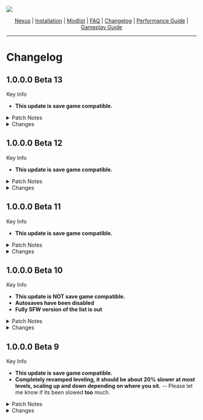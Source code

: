 ![](https://raw.githubusercontent.com/TwistedModding/TwistedModdingLists/refs/heads/main/Twisted%20Skyrim%20logo.webp)

<p align="center">
  <a href="https://www.nexusmods.com/skyrimspecialedition/mods/87820](https://www.nexusmods.com/skyrimspecialedition/mods/132034">Nexus</a> |
  <a href="https://github.com/TwistedModding/TwistedModdingLists/blob/main/README.md">Installation</a> |
  <a href="https://loadorderlibrary.com/lists/twisted-skyrim">Modlist</a> |
  <a href="https://github.com/TwistedModding/TwistedModdingLists/blob/main/FAQ.md">FAQ</a> |
  <a href="https://github.com/TwistedModding/TwistedModdingLists/blob/main/CHANGELOG.md">Changelog</a> |
  <a href="https://github.com/TwistedModding/TwistedModdingLists/blob/main/Performance%20Guide.md">Performance Guide</a> |
  <a href="https://github.com/TwistedModding/TwistedModdingLists/blob/main/GAMEPLAY%20GUIDE.md">Gameplay Guide</a>
</p>

---

# Changelog

## 1.0.0.0 Beta 13

Key Info

 - **This update is save game compatible.**
 
<Details>
<summary>Patch Notes</summary>

### Bug Fixes
- OBody morphs being messed up.

</Details>
<Details>
<summary>Changes</summary>

### Changed
- 

### Updated
- 

### Added
- Bedroll Alternative
- Smart Training NG

### Removed
- 

</Details>

## 1.0.0.0 Beta 12

Key Info

 - **This update is save game compatible.**
 
<Details>
<summary>Patch Notes</summary>

### Bug Fixes
- ORomance not working due to missing dependency. 

</Details>
<Details>
<summary>Changes</summary>

### Changed
- Bestiary key change to F9 from K to avoid conflict with ORomance

### Updated
- Photomode
- Smart NPC potions
- SkyValor - Modded Spells Patch
- Fortified ramp to the Castle Dour
- barnicles
- B.O.O.B.I.E.S (aka Immersive Icons)
- Ostim Standalone Sound Overhaul **(NSFW)**
- Deep Slumber - A Dwemer Bed Replacer
- Forts of the Old Empire - Complex Parallax Material addon
- Skypatcher
- CBBE 3BA Vanila Outfits Redone

### Added
- SkyClimb & SkyParkour
- Jump Slide Fix OAR
- ORomance

### Removed
- 

</Details>

## 1.0.0.0 Beta 11

Key Info

 - **This update is save game compatible.**
 
<Details>
<summary>Patch Notes</summary>

### Bug Fixes
- Animation bugs on SFW profile
</Details>
<Details>
<summary>Changes</summary>

### Changed
- Redid Lod outputs

### Updated
- [Fluffworks - Tweaks and Expansion](https://www.nexusmods.com/skyrimspecialedition/mods/88138?tab=files)
- [Follower Distance Tweaks](https://www.nexusmods.com/skyrimspecialedition/mods/91858?tab=files)
- [Deep Slumber - A Dwemer Bed Replacer](https://www.nexusmods.com/skyrimspecialedition/mods/131560?tab=files)
- [Splashes of Storms](https://www.nexusmods.com/skyrimspecialedition/mods/72115?tab=files)
- [Ignoble Beds - A Noble and Upper Class Bed Replacer](https://www.nexusmods.com/skyrimspecialedition/mods/114607?tab=files)

### Added
- [Ancient AF Windhelm Complex Material](https://www.nexusmods.com/skyrimspecialedition/mods/132706?tab=files)
- [Redoran Reverie - A Dunmer Furniture Replacer](https://www.nexusmods.com/skyrimspecialedition/mods/132695?tab=files)
- [Nordic Stonewall Terraces](https://www.nexusmods.com/skyrimspecialedition/mods/115210?tab=files)

### Removed
- 

</Details>

## 1.0.0.0 Beta 10

Key Info

 - **This update is NOT save game compatible.**
 - **Autosaves have been disabled**
 - **Fully SFW version of the list is out**
 
<Details>
<summary>Patch Notes</summary>

### Bug Fixes
- Fixed invisible draugr
</Details>
<Details>
<summary>Changes</summary>

### Changed
- Redid Lod outputs

### Updated
- [Bannermist](https://www.nexusmods.com/skyrimspecialedition/mods/75262?tab=files)
- [Gorgeous Giant Camps Compilation](https://www.nexusmods.com/skyrimspecialedition/mods/125327)
- [CBBE 3BA Vanilla Outfits Redone](https://www.nexusmods.com/skyrimspecialedition/mods/109194?tab=files)
- [Fluffy Hanging rabbits](https://www.nexusmods.com/skyrimspecialedition/mods/89148?tab=files)
- [SkyPatcher](https://www.nexusmods.com/skyrimspecialedition/mods/106659?tab=files)
- [SkyPatcher Keyword Framework](https://www.nexusmods.com/skyrimspecialedition/mods/127024?tab=files)
- [Formlist patch collection](https://www.nexusmods.com/skyrimspecialedition/mods/74626)
- [Dynamic Feminine Female Modesty Animations OAR](https://www.nexusmods.com/skyrimspecialedition/mods/104374?tab=files)
- [Player Name Randomizer - Show in UI](https://www.nexusmods.com/skyrimspecialedition/mods/119235?tab=files)
- [Skypatcher Keyword Framework](https://www.nexusmods.com/skyrimspecialedition/mods/127024)
- [DF - Official Creature Asset Pack](https://www.nexusmods.com/skyrimspecialedition/mods/126328)
- [Bosmer NPCs have antlers](https://www.nexusmods.com/skyrimspecialedition/mods/33349?tab=files)
- [Bosmer NPCs have Antlers - Texture Patch](https://www.nexusmods.com/skyrimspecialedition/mods/62642?tab=description)

### Added
- Grass cache, no lods due to INSANE increase in drawcalls, unplayable.
- [Ancient Dwemer Metal - My patches - Deep Slumber](https://www.nexusmods.com/skyrimspecialedition/mods/38845?tab=files)
- [Skyrim Souls RE](https://www.nexusmods.com/skyrimspecialedition/mods/27859)
- [Immersive Interactions - Animated Actions](https://www.nexusmods.com/skyrimspecialedition/mods/47670?tab=description)
- [First Person Interactions](https://www.nexusmods.com/skyrimspecialedition/mods/123129?tab=files)
- [Underwear.dll](https://www.nexusmods.com/skyrimspecialedition/mods/99021)
- [Local Map Color](https://www.nexusmods.com/skyrimspecialedition/mods/129532)
- SFW profile added


### Removed
- Ammo Patcher *Was causing weird arrow trajectory bugs

</Details>

## 1.0.0.0 Beta 9

Key Info

 - **This update is save game compatible.**
 - **Completely revamped leveling, it should be about 20% slower at most levels, scaling up and down depending on where you sit.** -- Please let me know if its been slowed **too** much.


<Details>
<summary>Patch Notes</summary>

### Bug Fixes
- Fixed parallax bugs in whiterun
- Fixed black face bug
</Details>
<Details>
<summary>Changes</summary>

### Changed
- 

### Updated
- [Local Map Upgrade](https://www.nexusmods.com/skyrimspecialedition/mods/129756?tab=files)

### Added
- [STANCES NG](https://www.nexusmods.com/skyrimspecialedition/mods/117986?tab=files) {not implemented yet}

### Removed
- 

## 1.0.0.0 Beta 8

Key Info

 - **This update is save game compatible.**
 - **Completely revamped leveling, it should be about 20% slower at most levels, scaling up and down depending on where you sit.** -- Please let me know if its been slowed **too** much.


<Details>
<summary>Patch Notes</summary>

### Bug Fixes
- Fixed purple textures on some pelts.
- Naked npcs (again)
- Removed some misplaced trees, this should ever oh so slightly also improve performance in whiterun
- Fixed broken occlusion zone
</Details>
<Details>
<summary>Changes</summary>

### Changed
- 

### Updated
- [Cities of the North - Dawnstar Patch Collection](https://www.nexusmods.com/skyrimspecialedition/mods/30885)
- [Nature of the Wild Lands - forest and trees improvement mod](https://www.nexusmods.com/skyrimspecialedition/mods/63604?tab=files)
- [YAR - Yuril's Additional Resources](https://www.nexusmods.com/skyrimspecialedition/mods/89416)
- [Bosmer NPCs have antlers](https://www.nexusmods.com/skyrimspecialedition/mods/33349)

### Added
- [NPC Spell Variance](https://www.nexusmods.com/skyrimspecialedition/mods/132097?tab=files)
- [On The Mend - A Healing Altar Replacer](https://www.nexusmods.com/skyrimspecialedition/mods/132172?tab=files)
- Kaidan from the website

### Removed
- 

</Details>

## 1.0.0.0 Beta 7

Key Info

 - **This update is save game compatible.**
 - **Completely revamped leveling, it should be about 20% slower at most levels, scaling up and down depending on where you sit.** -- Please let me know if its been slowed **too** much.


<Details>
<summary>Patch Notes</summary>

### Bug Fixes
- 
</Details>
<Details>
<summary>Changes</summary>

### Changed
- 

### Updated
- [Dear Diary DM and Paper (Squish) Fixes](https://www.nexusmods.com/skyrimspecialedition/mods/107216?tab=files)
- [OSL and B.O.O.B.I.E.S. Keywords (KID) - Armor Mods Patch Hub](https://www.nexusmods.com/skyrimspecialedition/mods/106672?tab=files)
- [Settling of Squad - Set Follower Home](https://www.nexusmods.com/skyrimspecialedition/mods/125471?tab=description)


### Added
- eFPS and its patches

### Removed
- 

</Details>

## 1.0.0.0 Beta 6

Key Info

 - **This update is save game compatible.**

<Details>
<summary>Patch Notes</summary>

### Bug Fixes
- Fixed being unable to move after exiting a dialogue with `esc`
</Details>
<Details>
<summary>Changes</summary>

### Changed
- Fov set to 80 from 90

### Updated
- [Stuff of Shadows - 3D Nightingale Stone - Nightingale and Twilight Sepulcher Improvements and Bug Fixes](https://www.nexusmods.com/skyrimspecialedition/mods/130481?tab=files)

### Added
- [Dark Dreams](https://www.nexusmods.com/skyrimspecialedition/mods/54567?tab=files)
  Gooner armor, add item menu only
- [Collision Dialogue Overhaul](https://www.nexusmods.com/skyrimspecialedition/mods/132325?tab=description)
  Untested, lmk if you guys like it


### Removed
- [Improved Conversation Camera](https://www.nexusmods.com/skyrimspecialedition/mods/68210?tab=files)

</Details>

## 1.0.0.0 Beta 5

Key Info

 - **This update is save game compatible.**
 - **Completely revamped leveling, it should be about 20% slower at most levels, scaling up and down depending on where you sit.** -- Please let me know if its been slowed **too** much.


<Details>
<summary>Patch Notes</summary>

### Bug Fixes
- 
</Details>
<Details>
<summary>Changes</summary>

### Changed
- [Skyrim Skill Uncapper for SE and AE](https://www.nexusmods.com/skyrimspecialedition/mods/82558)
- Keybinds have been changed (F11 in game to view them)

### Updated
- [Horse Save Load Fix](https://www.nexusmods.com/skyrimspecialedition/mods/132110?tab=files)
- [Nordic Stonewalls](https://www.nexusmods.com/skyrimspecialedition/mods/57686?tab=files)
- [Base Object Swapper](https://www.nexusmods.com/skyrimspecialedition/mods/60805?tab=files)

### Added
- [Improved Conversation Camera](https://www.nexusmods.com/skyrimspecialedition/mods/68210?tab=files)
- [God of War Smoothcam preset](https://www.nexusmods.com/skyrimspecialedition/mods/104463?tab=description)
- [Psychopatchist Purgatory](https://www.nexusmods.com/skyrimspecialedition/mods/87016?tab=files)
- [HFs - Diverse (BOS) Inkwell and Quill](https://www.nexusmods.com/skyrimspecialedition/mods/132023)
- [HFs - Whiterun Brazier](https://www.nexusmods.com/skyrimspecialedition/mods/130919)
- [HFs - Mine entrance real 3D](https://www.nexusmods.com/skyrimspecialedition/mods/127111)
- [Halffaces - Cask Large Closed](https://www.nexusmods.com/skyrimspecialedition/mods/114104)


### Removed
- 

</Details>

## 1.0.0.0 Beta 4

Key Info

 - **This update is save game compatible.**


<Details>
<summary>Patch Notes</summary>

### Bug Fixes
- 
</Details>
<Details>
<summary>Changes</summary>

### Changed
 - ASLAL - Removed most alternate starts for the sake of consistency and balance.

### Updated
- 

### Added
- [Dunmer Dreams - A Dark Elf Bed Replacer](https://www.nexusmods.com/skyrimspecialedition/mods/131951)
- [Peasant Dreams - A Common Bed Replacer](https://www.nexusmods.com/skyrimspecialedition/mods/130488)
- [Ignoble Beds - A Noble and Upper Class Bed Replacer](https://www.nexusmods.com/skyrimspecialedition/mods/114607)
- [Deep Slumber - A Dwemer Bed Replacer](https://www.nexusmods.com/skyrimspecialedition/mods/131560)
- [Oddments and Miscellanea - Assorted Mesh Replacers - Noble Lectern - Noble Rack - Mounted Antlers - Butterchurn - Winterhold Bookcase](https://www.nexusmods.com/skyrimspecialedition/mods/118859?tab=files)
- [Remiel-Custom Voiced Dwemer Specialist and Companion](https://www.nexusmods.com/skyrimspecialedition/mods/51874?tab=description)
- [BiR's Remiel Replacer](https://www.nexusmods.com/skyrimspecialedition/mods/85734?tab=files)
- SkyPatcher - Survival Mode Food
- Remiel - Default Outfit BodySlides - CBBE 3BA

### Removed
- 

</Details>

## 1.0.0.0 Beta 3

Key Info

 - **This update is save game compatible.**

<Details>
<summary>Patch Notes</summary>

### Bug Fixes
- Crosshair not appearing when using a crossbow
</Details>
<Details>
<summary>Changes</summary>

### Updated
- [Landscape Fixes for Grass Mods](https://www.nexusmods.com/skyrimspecialedition/mods/9005)
- [Wheeler Crash-Fix](https://www.nexusmods.com/skyrimspecialedition/mods/132074?tab=files)
- [Object Categorization Framework - Some KID Patches - I4](https://www.nexusmods.com/skyrimspecialedition/mods/99726?tab=description)

### Added
- 

### Removed
- 

</Details>

## 1.0.0.0 Beta 2

Key Info

 - **This update is save game compatible.**

<Details>
<summary>Patch Notes</summary>

### Bug Fixes
- None
</Details>
<Details>
<summary>Changes</summary>

### Updated
- None

### Added
- A bunch of new movesets

### Removed
- None

</Details>


## 1.0.0.0 Beta 1

Key Info

 - **This update is save game compatible.**

<Details>
<summary>Patch Notes</summary>

### Bug Fixes
- Fixed naked npcs
- Hopefully fixed install issues due to incorrect archive paths
</Details>

<Details>
<summary>Changes</summary>

### Updated
- Several Mods I forgor

### Added
- Racial Skin Variance
- BnP RSV Patch

### Removed
- Automatic Renamer

</Details>



